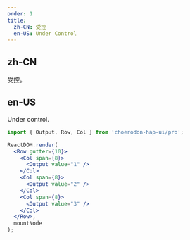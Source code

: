 ```yaml
---
order: 1
title:
  zh-CN: 受控
  en-US: Under Control
---
```


## zh-CN

受控。

## en-US

Under control.

````jsx
import { Output, Row, Col } from 'choerodon-hap-ui/pro';

ReactDOM.render(
  <Row gutter={10}>
    <Col span={8}>
      <Output value="1" />
    </Col>
    <Col span={8}>
      <Output value="2" />
    </Col>
    <Col span={8}>
      <Output value="3" />
    </Col>
  </Row>,
  mountNode
);
````
